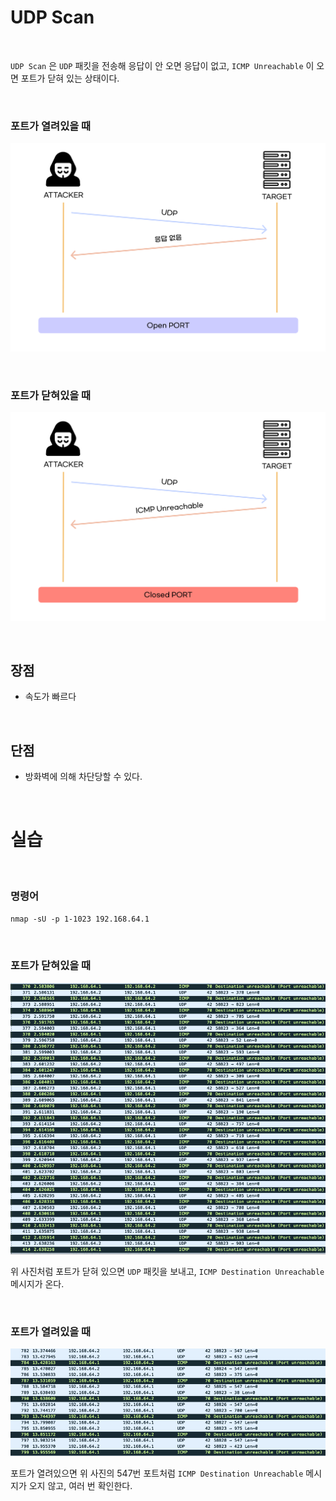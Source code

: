 # UDP Scan

<br>

`UDP Scan` 은 `UDP` 패킷을 전송해 응답이 안 오면 응답이 없고, `ICMP Unreachable` 이 오면 포트가 닫혀 있는 상태이다.

<br>


### 포트가 열려있을 때

![Image](./../../Image/../../Image/UDPScan-open.png)

<br>


### 포트가 닫혀있을 때

![Image](./../../Image/../../Image/UDPScan-Closed.png)

<br>


## 장점

- 속도가 빠르다

<br>


## 단점

- 방화벽에 의해 차단당할 수 있다.

<br>


# 실습

<br>


### 명령어

`nmap -sU -p 1-1023 192.168.64.1`

<br>


### 포트가 닫혀있을 때

![Image](./../../Image/../../Image/UDPScan-log-Closed.png)

위 사진처럼 포트가 닫혀 있으면 `UDP` 패킷을 보내고, `ICMP Destination Unreachable` 메시지가 온다.

<br>


### 포트가 열려있을 때

![Image](./../../Image/../../Image/UDPScan-log-open.png)

포트가 열려있으면 위 사진의 547번 포트처럼 `ICMP Destination Unreachable` 메시지가 오지 않고, 여러 번 확인한다.